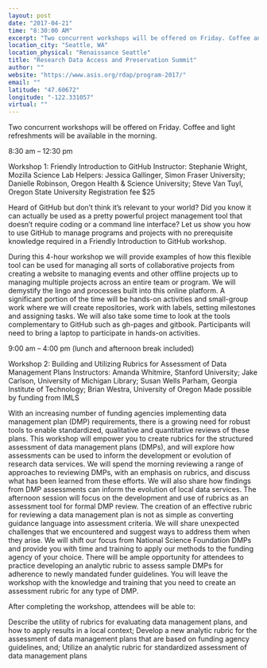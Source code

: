 ```yaml
---
layout: post
date: "2017-04-21"
time: "8:30:00 AM"
excerpt: "Two concurrent workshops will be offered on Friday. Coffee and light refreshments will be available in the morning..."
location_city: "Seattle, WA"
location_physical: "Renaissance Seattle"
title: "Research Data Access and Preservation Summit"
author: ""
website: "https://www.asis.org/rdap/program-2017/"
email: ""
latitude: "47.60672"
longitude: "-122.331057"
virtual: ""
---
```


Two concurrent workshops will be offered on Friday. Coffee and light refreshments will be available in the morning.

8:30 am – 12:30 pm

Workshop 1: Friendly Introduction to GitHub
Instructor: Stephanie Wright, Mozilla Science Lab
Helpers: Jessica Gallinger, Simon Fraser University; Danielle Robinson, Oregon Health & Science University; Steve Van Tuyl, Oregon State University
Registration fee $25

Heard of GitHub but don’t think it’s relevant to your world? Did you know it can actually be used as a pretty powerful project management tool that doesn’t require coding or a command line interface? Let us show you how to use GitHub to manage programs and projects with no prerequisite knowledge required in a Friendly Introduction to GitHub workshop.

During this 4-hour workshop we will provide examples of how this flexible tool can be used for managing all sorts of collaborative projects from creating a website to managing events and other offline projects up to managing multiple projects across an entire team or program. We will demystify the lingo and processes built into this online platform. A significant portion of the time will be hands-on activities and small-group work where we will create repositories, work with labels, setting milestones and assigning tasks. We will also take some time to look at the tools complementary to GitHub such as gh-pages and gitbook. Participants will need to bring a laptop to participate in hands-on activities.

9:00 am – 4:00 pm (lunch and afternoon break included)

Workshop 2: Building and Utilizing Rubrics for Assessment of Data Management Plans
Instructors: Amanda Whitmire, Stanford University; Jake Carlson, University of Michigan Library; Susan Wells Parham, Georgia Institute of Technology; Brian Westra, University of Oregon
Made possible by funding from IMLS

With an increasing number of funding agencies implementing data management plan (DMP) requirements, there is a growing need for robust tools to enable standardized, qualitative and quantitative reviews of these plans. This workshop will empower you to create rubrics for the structured assessment of data management plans (DMPs), and will explore how assessments can be used to inform the development or evolution of research data services. We will spend the morning reviewing a range of approaches to reviewing DMPs, with an emphasis on rubrics, and discuss what has been learned from these efforts. We will also share how findings from DMP assessments can inform the evolution of local data services. The afternoon session will focus on the development and use of rubrics as an assessment tool for formal DMP review. The creation of an effective rubric for reviewing a data management plan is not as simple as converting guidance language into assessment criteria. We will share unexpected challenges that we encountered and suggest ways to address them when they arise. We will shift our focus from National Science Foundation DMPs and provide you with time and training to apply our methods to the funding agency of your choice. There will be ample opportunity for attendees to practice developing an analytic rubric to assess sample DMPs for adherence to newly mandated funder guidelines. You will leave the workshop with the knowledge and training that you need to create an assessment rubric for any type of DMP.

After completing the workshop, attendees will be able to:

Describe the utility of rubrics for evaluating data management plans, and how to apply results in a local context;
Develop a new analytic rubric for the assessment of data management plans that are based on funding agency guidelines, and;
Utilize an analytic rubric for standardized assessment of data management plans
